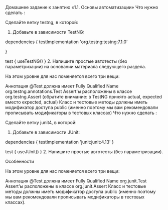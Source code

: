 Домашнее задание к занятию «1.1. Основы автоматизации»
Что нужно сделать :

Сделайте ветку testng, в которой:

1. Добавьте в зависимости TestNG:

dependencies {
    testImplementation 'org.testng:testng:7.1.0'

}

test {
    useTestNG()
}
2. Напишите простые автотесты (без параметризации) на основании материала следующего раздела.

На этом уровне для нас поменяется всего три вещи:

Аннотация @Test должна имеет Fully Qualified Name org.testng.annotations.Test
Assert'ы расположены в классе org.testng.Assert (обратите внимание: в TestNG принято actual, expected вместо expected, actual)
Класс и тестовые методы должны иметь модификатор доступа public (именно поэтому мы вам рекомендовали прописывать модификаторы в тестовых классах)
Что нужно сделать :

Сделайте ветку junit4, в которой:

1. Добавьте в зависимости JUnit:

dependencies {
    testImplementation 'junit:junit:4.13'
}

test {
    useJUnit()
}
2. Напишите простые автотесты (без параметризации).

Особенности

На этом уровне для нас поменяется всего три вещи:

Аннотация @Test должна имеет Fully Qualified Name org.junit.Test
Assert'ы расположены в классе org.junit.Assert
Класс и тестовые методы должны иметь модификатор доступа public (именно поэтому мы вам рекомендовали прописывать модификаторы в тестовых классах).
